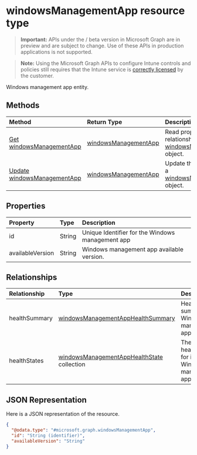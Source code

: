 ﻿# windowsManagementApp resource type

> **Important:** APIs under the / beta version in Microsoft Graph are in preview and are subject to change. Use of these APIs in production applications is not supported.

> **Note:** Using the Microsoft Graph APIs to configure Intune controls and policies still requires that the Intune service is [correctly licensed](https://go.microsoft.com/fwlink/?linkid=839381) by the customer.

Windows management app entity.
## Methods
|Method|Return Type|Description|
|:---|:---|:---|
|[Get windowsManagementApp](../api/intune_devices_windowsmanagementapp_get.md)|[windowsManagementApp](../resources/intune_devices_windowsmanagementapp.md)|Read properties and relationships of the [windowsManagementApp](../resources/intune_devices_windowsmanagementapp.md) object.|
|[Update windowsManagementApp](../api/intune_devices_windowsmanagementapp_update.md)|[windowsManagementApp](../resources/intune_devices_windowsmanagementapp.md)|Update the properties of a [windowsManagementApp](../resources/intune_devices_windowsmanagementapp.md) object.|

## Properties
|Property|Type|Description|
|:---|:---|:---|
|id|String|Unique Identifier for the Windows management app|
|availableVersion|String|Windows management app available version.|

## Relationships
|Relationship|Type|Description|
|:---|:---|:---|
|healthSummary|[windowsManagementAppHealthSummary](../resources/intune_devices_windowsmanagementapphealthsummary.md)|Health summary for Windows management app.|
|healthStates|[windowsManagementAppHealthState](../resources/intune_devices_windowsmanagementapphealthstate.md) collection|The list of health states for installed Windows management app.|

## JSON Representation
Here is a JSON representation of the resource.
<!-- {
  "blockType": "resource",
  "keyProperty": "id",
  "@odata.type": "microsoft.graph.windowsManagementApp"
}
-->
``` json
{
  "@odata.type": "#microsoft.graph.windowsManagementApp",
  "id": "String (identifier)",
  "availableVersion": "String"
}
```



